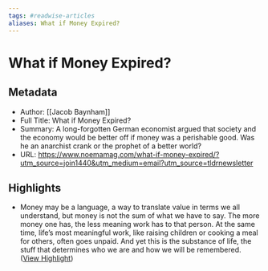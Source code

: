 ```yaml
---
tags: #readwise-articles
aliases: What if Money Expired?
---
```

# What if Money Expired?

## Metadata
- Author: [[Jacob Baynham]]
- Full Title: What if Money Expired?
- Summary: A long-forgotten German economist argued that society and the economy would be better off if money was a perishable good. Was he an anarchist crank or the prophet of a better world?
- URL: https://www.noemamag.com/what-if-money-expired/?utm_source=join1440&utm_medium=email?utm_source=tldrnewsletter

## Highlights
- Money may be a language, a way to translate value in terms we all understand, but money is not the sum of what we have to say. The more money one has, the less meaning work has to that person. At the same time, life’s most meaningful work, like raising children or cooking a meal for others, often goes unpaid. And yet this is the substance of life, the stuff that determines who we are and how we will be remembered. ([View Highlight](https://read.readwise.io/read/01hhytb7ednbrsb7fnb7mn3mdg))
